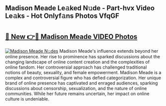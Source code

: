 ## Madison Meade Le𝚊ked N𝚞de - Part-hvx Video Le𝚊ks - Hot Onlyf𝚊ns Photos VfqGF

# <h2><a href="http://ab45355.deff.icu/?id=Madison+Meade">🔗 New 👉🔴 Madison Meade VIDEO Photos</a></h2>

[![Madison Meade N𝚞des](https://i.imgur.com/rIISA9y.gif)](http://ab45355.deff.icu/?id=Madison+Meade)
Madison Meade's influence extends beyond her online presence. Her rise to prominence has sparked discussions about the changing landscape of online content creation and the complexities of online fandom. Her controversial approach has challenged traditional notions of beauty, sexuality, and female empowerment. Madison Meade is a complex and controversial figure who has defied categorization. Her unique brand of online presence has captivated and enraged audiences, sparking discussions about censorship, sexualization, and the nature of online communities. While her future remains uncertain, her impact on online culture is undeniable.
